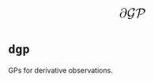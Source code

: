 <div align="center">
<img src="dgp_logo.svg" alt="logo"></img>
</div>

# `dgp`

GPs for derivative observations.
